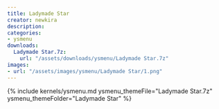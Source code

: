 ```yaml
---
title: Ladymade Star
creator: newkira
description: 
categories:
- ysmenu
downloads:
  Ladymade Star.7z:
    url: "/assets/downloads/ysmenu/Ladymade Star.7z"
images:
- url: "/assets/images/ysmenu/Ladymade Star/1.png"
---
```


{% include kernels/ysmenu.md ysmenu_themeFile="Ladymade Star.7z" ysmenu_themeFolder="Ladymade Star" %}
